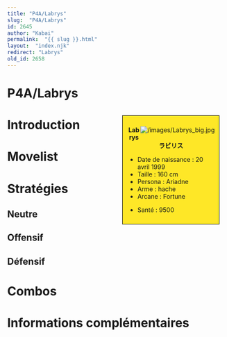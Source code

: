 ```yaml
---
title: "P4A/Labrys"
slug:  "P4A/Labrys"
id: 2645
author: "Kabai"
permalink:  "{{ slug }}.html"
layout:  "index.njk"
redirect: "Labrys"
old_id: 2658
---
```


# P4A/Labrys

<div style="float:right; border: 1px black solid; background-color: #FEE727; width: 40%; margin:15px; padding:10px">
<div style="float:right">

![](/images/Labrys_big.jpg "/images/Labrys_big.jpg")

</div>
<div>
<center>

**Labrys**  
**ラビリス**  
  

</center>

- Date de naissance : 20 avril 1999
- Taille : 160 cm
- Persona : Ariadne
- Arme : hache
- Arcane : Fortune

<!-- -->

- Santé : 9500

</div>
</div>

# Introduction

# Movelist

# Stratégies

## Neutre

## Offensif

## Défensif

# Combos

# Informations complémentaires
